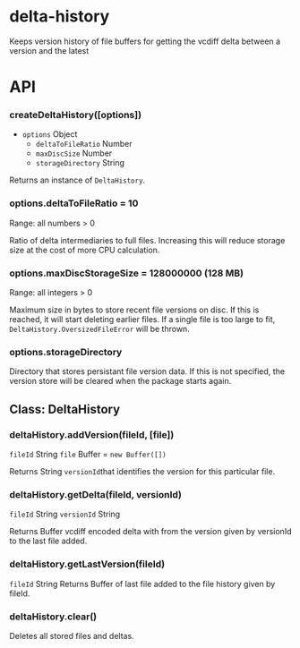 # delta-history
Keeps version history of file buffers for getting the vcdiff delta between a version and the latest

# API
### createDeltaHistory([options])
* `options` Object
  * `deltaToFileRatio` Number
  * `maxDiscSize` Number
  * `storageDirectory` String
 
Returns an instance of `DeltaHistory`.

### options.deltaToFileRatio = 10
Range: all numbers > 0

Ratio of delta intermediaries to full files. Increasing this will reduce storage size at the cost of more CPU calculation.

### options.maxDiscStorageSize = 128000000 (128 MB)
Range: all integers > 0

Maximum size in bytes to store recent file versions on disc. If this is reached, it will start deleting earlier files. If a single file is too large to fit,  `DeltaHistory.OversizedFileError` will be thrown.

### options.storageDirectory
Directory that stores persistant file version data. If this is not specified, the version store will be cleared when the package starts again.

## Class: DeltaHistory
### deltaHistory.addVersion(fileId, [file])
`fileId` String
`file` Buffer = `new Buffer([])`

Returns String `versionId`that identifies the version for this particular file.

### deltaHistory.getDelta(fileId, versionId)
`fileId` String
`versionId` String

Returns Buffer vcdiff encoded delta with from the version given by versionId to the last file added.

### deltaHistory.getLastVersion(fileId)
`fileId` String
Returns Buffer of last file added to the file history given by fileId.

### deltaHistory.clear()
Deletes all stored files and deltas.
